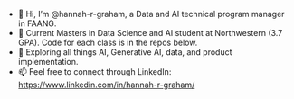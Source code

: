 - 👋 Hi, I’m @hannah-r-graham, a Data and AI technical program manager in FAANG. 
- 👀 Current Masters in Data Science and AI student at Northwestern (3.7 GPA). Code for each class is in the repos below.
- 🌱 Exploring all things AI, Generative AI, data, and product implementation.
- 📫 Feel free to connect through LinkedIn: https://www.linkedin.com/in/hannah-r-graham/ 


<!---
hannah-r-graham/hannah-r-graham is a ✨ special ✨ repository because its `README.md` (this file) appears on your GitHub profile.
You can click the Preview link to take a look at your changes.
--->
